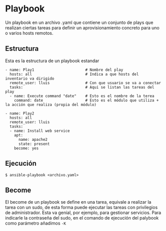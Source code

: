 # Playbook
Un playbook en un archivo .yaml que contiene un conjunto de plays que realizan ciertas tareas para definir un aprovisionamiento concreto para uno o varios hosts remotos.
## Estructura
Esta es la estructura de un playbook estandar
````
- name: Play1						# Nombre del play
  hosts: all						# Indica a que hosts del inventario va dirigido
  remote_user: lluis				# Con que usuario se va a conectar
  tasks:							# Aqui se listan las tareas del play
  - name: Execute command "date"	# Esto es el nombre de la terea
    command: date					# Esto es el módulo que utiliza + la acción que realiza (propia del módulo)

- name: Play2
  hosts: all
  remote_user: lluis
  tasks:
  - name: Install web service
    apt:
      name: apache2
      state: present
    become: yes
````
## Ejecución
````terminal
$ ansible-playbook <archivo.yaml>
````

## Become
El become de un playbook se define en una tarea, equivale a realizar la tarea con un sudo, de esta forma puede ejecutar las tareas con privilegios de administrador.
Esta va genial, por ejemplo, para gestionar servicios.
Para indicarle la contraseña del sudo, en el comando de ejecución del palybook como parámetro añadimos `-K`